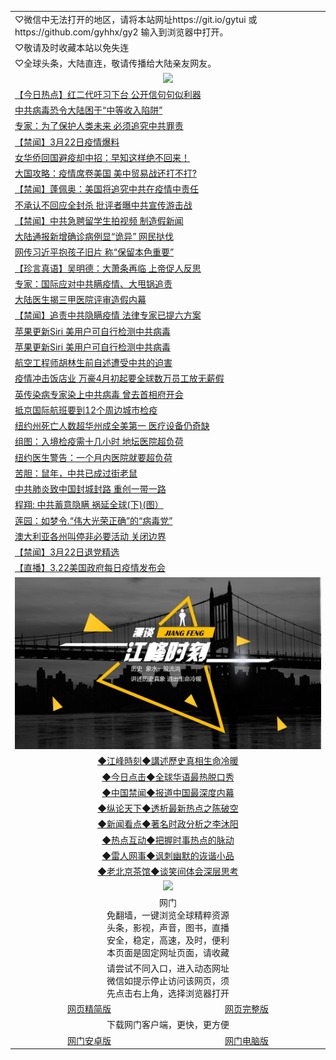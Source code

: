  <table>
 
<tr>
<td colspan="2" align=left>
♡微信中无法打开的地区，请将本站网址https://git.io/gytui 或 https://github.com/gyhhx/gy2 输入到浏览器中打开。 
 </td>
</tr>
 <tr>
 <td colspan="2" align=left>
♡敬请及时收藏本站以免失连
 </td>
   <tr>
<td colspan="2" align=left>
♡全球头条，大陆直连，敬请传播给大陆亲友网友。
 </td>
</tr>
 
 <tr>
    <td colspan="2" align=center><img src="https://cdn.jsdelivr.net/gh/gyoupiodf/im1/%E7%BD%91%E9%97%A8%E6%96%B0%E9%97%BB1.jpg"></td>
 </tr>

<tr><td colspan="2" align="left"><a href="https://xfine.casa/oo.aspx?name=c1147136&key=exgxucyqmkwgvwch&from=gy">【今日热点】红二代吁习下台 公开信句句似利器</a></td></tr>
<tr><td colspan="2" align="left"><a href="https://xfine.casa/oo.aspx?name=c1147142&key=exgxucyqmkwgvwch&from=gy">中共病毒恐令大陆困于“中等收入陷阱”</a></td></tr>
<tr><td colspan="2" align="left"><a href="https://xfine.casa/oo.aspx?name=c1147154&key=exgxucyqmkwgvwch&from=gy">专家：为了保护人类未来 必须追究中共罪责</a></td></tr>
<tr><td colspan="2" align="left"><a href="https://xfine.casa/oo.aspx?name=c1147165&key=exgxucyqmkwgvwch&from=gy">【禁闻】3月22日疫情爆料</a></td></tr>
<tr><td colspan="2" align="left"><a href="https://xfine.casa/oo.aspx?name=c1147138&key=exgxucyqmkwgvwch&from=gy">女华侨回国避疫却中招：早知这样绝不回来！</a></td></tr>
<tr><td colspan="2" align="left"><a href="https://xfine.casa/oo.aspx?name=c1147144&key=exgxucyqmkwgvwch&from=gy">大国攻略：疫情席卷美国 美中贸易战还打不打?</a></td></tr>
<tr><td colspan="2" align="left"><a href="https://xfine.casa/oo.aspx?name=c1147170&key=exgxucyqmkwgvwch&from=gy">【禁闻】蓬佩奥：美国将追究中共在疫情中责任</a></td></tr>
<tr><td colspan="2" align="left"><a href="https://xfine.casa/oo.aspx?name=c1147167&key=exgxucyqmkwgvwch&from=gy">不承认不回应全封杀 批评者曝中共宣传游击战</a></td></tr>
<tr><td colspan="2" align="left"><a href="https://xfine.casa/oo.aspx?name=c1147168&key=exgxucyqmkwgvwch&from=gy">【禁闻】中共急聘留学生拍视频 制造假新闻</a></td></tr>
<tr><td colspan="2" align="left"><a href="https://xfine.casa/oo.aspx?name=c1147148&key=exgxucyqmkwgvwch&from=gy">大陆通报新增确诊病例显“诡异” 网民挞伐</a></td></tr>
<tr><td colspan="2" align="left"><a href="https://xfine.casa/oo.aspx?name=c1147182&key=exgxucyqmkwgvwch&from=gy">网传习近平抱孩子旧片 称“保留本色重要”</a></td></tr>
<tr><td colspan="2" align="left"><a href="https://xfine.casa/oo.aspx?name=c1147159&key=exgxucyqmkwgvwch&from=gy">【珍言真语】吴明德：大萧条再临 上帝促人反思</a></td></tr>
<tr><td colspan="2" align="left"><a href="https://xfine.casa/oo.aspx?name=c1147146&key=exgxucyqmkwgvwch&from=gy">专家：国际应对中共瞒疫情、大甩锅追责</a></td></tr>
<tr><td colspan="2" align="left"><a href="https://xfine.casa/oo.aspx?name=c1147164&key=exgxucyqmkwgvwch&from=gy">大陆医生揭三甲医院评审造假内幕</a></td></tr>
<tr><td colspan="2" align="left"><a href="https://xfine.casa/oo.aspx?name=c1147169&key=exgxucyqmkwgvwch&from=gy">【禁闻】追责中共隐瞒疫情 法律专家已提六方案</a></td></tr>
<tr><td colspan="2" align="left"><a href="https://xfine.casa/oo.aspx?name=c1147135&key=exgxucyqmkwgvwch&from=gy">苹果更新Siri 美用户可自行检测中共病毒</a></td></tr>
<tr><td colspan="2" align="left"><a href="https://xfine.casa/oo.aspx?name=c1147147&key=exgxucyqmkwgvwch&from=gy">苹果更新Siri 美用户可自行检测中共病毒</a></td></tr>
<tr><td colspan="2" align="left"><a href="https://xfine.casa/oo.aspx?name=c1147143&key=exgxucyqmkwgvwch&from=gy">航空工程师胡林生前自述遭受中共的迫害</a></td></tr>
<tr><td colspan="2" align="left"><a href="https://xfine.casa/oo.aspx?name=c1147140&key=exgxucyqmkwgvwch&from=gy">疫情冲击饭店业 万豪4月初起要全球数万员工放无薪假</a></td></tr>
<tr><td colspan="2" align="left"><a href="https://xfine.casa/oo.aspx?name=c1147151&key=exgxucyqmkwgvwch&from=gy">英传染病专家染上中共病毒 曾去首相府开会</a></td></tr>
<tr><td colspan="2" align="left"><a href="https://xfine.casa/oo.aspx?name=c1147149&key=exgxucyqmkwgvwch&from=gy">抵京国际航班要到12个周边城市检疫</a></td></tr>
<tr><td colspan="2" align="left"><a href="https://xfine.casa/oo.aspx?name=c1147139&key=exgxucyqmkwgvwch&from=gy">纽约州死亡人数超华州成全美第一 医疗设备仍奇缺</a></td></tr>
<tr><td colspan="2" align="left"><a href="https://xfine.casa/oo.aspx?name=c1147166&key=exgxucyqmkwgvwch&from=gy">组图：入境检疫需十几小时 地坛医院超负荷</a></td></tr>
<tr><td colspan="2" align="left"><a href="https://xfine.casa/oo.aspx?name=c1147163&key=exgxucyqmkwgvwch&from=gy">纽约医生警告：一个月内医院就要超负荷</a></td></tr>
<tr><td colspan="2" align="left"><a href="https://xfine.casa/oo.aspx?name=c1147184&key=exgxucyqmkwgvwch&from=gy">苦胆：鼠年，中共已成过街老鼠</a></td></tr>
<tr><td colspan="2" align="left"><a href="https://xfine.casa/oo.aspx?name=c1147145&key=exgxucyqmkwgvwch&from=gy">中共肺炎致中国封城封路 重创一带一路</a></td></tr>
<tr><td colspan="2" align="left"><a href="https://xfine.casa/oo.aspx?name=c1147197&key=exgxucyqmkwgvwch&from=gy">程翔: 中共蓄意隐瞒 祸延全球(下)(图）</a></td></tr>
<tr><td colspan="2" align="left"><a href="https://xfine.casa/oo.aspx?name=c1147185&key=exgxucyqmkwgvwch&from=gy">莲园：如梦令.“伟大光荣正确”的“病毒党”</a></td></tr>
<tr><td colspan="2" align="left"><a href="https://xfine.casa/oo.aspx?name=c1147152&key=exgxucyqmkwgvwch&from=gy">澳大利亚各州叫停非必要活动 关闭边界</a></td></tr>
<tr><td colspan="2" align="left"><a href="https://xfine.casa/oo.aspx?name=c1147183&key=exgxucyqmkwgvwch&from=gy">【禁闻】3月22日退党精选</a></td></tr>
<tr><td colspan="2" align="left"><a href="https://xfine.casa/oo.aspx?name=c1147181&key=exgxucyqmkwgvwch&from=gy">【直播】3.22美国政府每日疫情发布会</a></td></tr>

 
 <tr>
   <td colspan="2" align=center><img src="https://github.com/gyoupiodf/im1/blob/master/jf-1.jpg"></td>
  </tr>
   <tr>
   <td colspan="2" align=center> 
<a href="https://xfine.casa/oo.aspx?name=c922850&key=exgxucyqmkwgvwch&from=gy&tag=9877">◆江峰時刻◆講述歷史真相生命冷暖</a><br/>
    </td>
  </tr>
   <tr>
   <td colspan="2" align=center> 
<a href="https://xfine.casa/oo.aspx?name=c816850&key=exgxucyqmkwgvwch&from=gy&tag=9877">◆今日点击◆全球华语最热脱口秀</a><br/>
    </td>
  </tr>
  <tr>
  <td colspan="2" align=center>
<a href="https://xfine.casa/oo.aspx?name=c816860&key=exgxucyqmkwgvwch&from=gy&tag=99733110">◆中国禁闻◆报道中国最深度内幕</a><br/>
   </tr>
  <tr>
     <td colspan="2" align=center>
<a href="https://xfine.casa/oo.aspx?name=c816855&key=exgxucyqmkwgvwch&from=gy&tag=997110">◆纵论天下◆透析最新热点之陈破空</a><br/>
   </tr>
   <tr>
      <td colspan="2" align=center>
<a href="https://xfine.casa/oo.aspx?name=c838308&key=exgxucyqmkwgvwch&from=gy&tag=9973110">◆新闻看点◆著名时政分析之李沐阳</a><br/>
   </tr>
   <tr>
     <td colspan="2" align=center>
<a href="https://xfine.casa/oo.aspx?name=c816852&key=exgxucyqmkwgvwch&from=gy&tag=9733110">◆热点互动◆把握时事热点的脉动</a><br/>
   </tr>
   <tr>
      <td colspan="2" align=center>
<a href="https://xfine.casa/oo.aspx?name=c816694&key=exgxucyqmkwgvwch&from=gy&tag=93310">◆雷人网事◆讽刺幽默的诙谐小品</a><br/>
   </tr>
   <tr>
    <td colspan="2" align=center>
<a href="https://xfine.casa/oo.aspx?name=c816650&key=exgxucyqmkwgvwch&from=gy&tag=9973110">◆老北京茶馆◆谈笑间体会深层思考</a><br/>
   </tr>
 <tr>
    <td colspan="2" align="center"><img src="https://gitlab.com/ogate2/up/raw/master/_/oGate65.jpg"/></td>
  </tr>
  <tr>
    <td colspan="2" align="center">网门<br/>免翻墙，一键浏览全球精粹资源<br/>头条，影视，声音，图书，直播<br/>安全，稳定，高速，及时，便利<br/>本页面是固定网址页面，请收藏</td>
  <tr>
  <tr>
    <td colspan="2" align="center">请尝试不同入口，进入动态网址<br/>微信如提示停止访问该网页，须<br/>先点击右上角，选择浏览器打开</td>
  <tr>  
  <tr>
    <td align="center"><a href="https://gitcdn.xyz/repo/otiny/up/master/show002.htm">网页精简版</a></td>
    <td align="center"><a href="https://gitcdn.xyz/repo/otiny/up/master/show001.htm">网页完整版</a></td>
  </tr>
  <tr>
    <td colspan="2" align="center">下载网门客户端，更快，更方便</td>
  <tr>
  <tr>
    <td align="center"><a href="https://raw.githubusercontent.com/opipe/up/master/oGatea.apk">网门安卓版</a></td>
    <td align="center"><a href="https://raw.githubusercontent.com/opipe/up/master/oGate.zip">网门电脑版</a></td>
  </tr>
</table>
